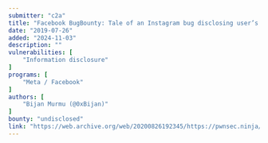 ```yaml
---
submitter: "c2a"
title: "Facebook BugBounty: Tale of an Instagram bug disclosing user’s phone number via checkpoint"
date: "2019-07-26"
added: "2024-11-03"
description: ""
vulnerabilities: [
    "Information disclosure"
]
programs: [
    "Meta / Facebook"
]
authors: [
    "Bijan Murmu (@0xBijan)"
]
bounty: "undisclosed"
link: "https://web.archive.org/web/20200826192345/https://pwnsec.ninja/2019/07/26/facebook-bugbounty-tale-of-an-instagram-bug-disclosing-users-phone-number-via-checkpoint/"
---
```




